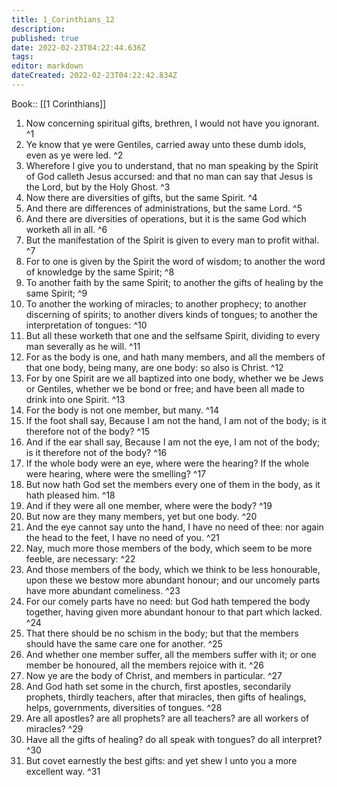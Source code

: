 ```yaml
---
title: 1_Corinthians_12
description: 
published: true
date: 2022-02-23T04:22:44.636Z
tags: 
editor: markdown
dateCreated: 2022-02-23T04:22:42.834Z
---
```


 Book:: [[1 Corinthians]]
 1. Now concerning spiritual gifts, brethren, I would not have you ignorant. ^1
 2. Ye know that ye were Gentiles, carried away unto these dumb idols, even as ye were led. ^2
 3. Wherefore I give you to understand, that no man speaking by the Spirit of God calleth Jesus accursed: and that no man can say that Jesus is the Lord, but by the Holy Ghost. ^3
 4. Now there are diversities of gifts, but the same Spirit. ^4
 5. And there are differences of administrations, but the same Lord. ^5
 6. And there are diversities of operations, but it is the same God which worketh all in all. ^6
 7. But the manifestation of the Spirit is given to every man to profit withal. ^7
 8. For to one is given by the Spirit the word of wisdom; to another the word of knowledge by the same Spirit; ^8
 9. To another faith by the same Spirit; to another the gifts of healing by the same Spirit; ^9
 10. To another the working of miracles; to another prophecy; to another discerning of spirits; to another divers kinds of tongues; to another the interpretation of tongues: ^10
 11. But all these worketh that one and the selfsame Spirit, dividing to every man severally as he will. ^11
 12. For as the body is one, and hath many members, and all the members of that one body, being many, are one body: so also is Christ. ^12
 13. For by one Spirit are we all baptized into one body, whether we be Jews or Gentiles, whether we be bond or free; and have been all made to drink into one Spirit. ^13
 14. For the body is not one member, but many. ^14
 15. If the foot shall say, Because I am not the hand, I am not of the body; is it therefore not of the body? ^15
 16. And if the ear shall say, Because I am not the eye, I am not of the body; is it therefore not of the body? ^16
 17. If the whole body were an eye, where were the hearing? If the whole were hearing, where were the smelling? ^17
 18. But now hath God set the members every one of them in the body, as it hath pleased him. ^18
 19. And if they were all one member, where were the body? ^19
 20. But now are they many members, yet but one body. ^20
 21. And the eye cannot say unto the hand, I have no need of thee: nor again the head to the feet, I have no need of you. ^21
 22. Nay, much more those members of the body, which seem to be more feeble, are necessary: ^22
 23. And those members of the body, which we think to be less honourable, upon these we bestow more abundant honour; and our uncomely parts have more abundant comeliness. ^23
 24. For our comely parts have no need: but God hath tempered the body together, having given more abundant honour to that part which lacked. ^24
 25. That there should be no schism in the body; but that the members should have the same care one for another. ^25
 26. And whether one member suffer, all the members suffer with it; or one member be honoured, all the members rejoice with it. ^26
 27. Now ye are the body of Christ, and members in particular. ^27
 28. And God hath set some in the church, first apostles, secondarily prophets, thirdly teachers, after that miracles, then gifts of healings, helps, governments, diversities of tongues. ^28
 29. Are all apostles? are all prophets? are all teachers? are all workers of miracles? ^29
 30. Have all the gifts of healing? do all speak with tongues? do all interpret? ^30
 31. But covet earnestly the best gifts: and yet shew I unto you a more excellent way. ^31
